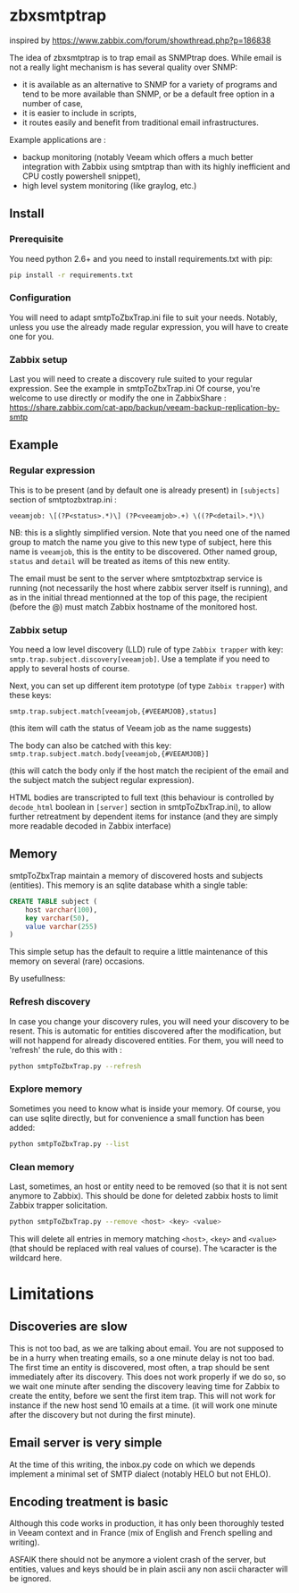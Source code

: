 # zbxsmtptrap

inspired by https://www.zabbix.com/forum/showthread.php?p=186838

The idea of zbxsmtptrap is to trap email as SNMPtrap does. While email is not a really light mechanism is has several quality over SNMP:
 - it is available as an alternative to SNMP for a variety of programs and tend to be more available than SNMP, or be a default free option in a number of case,
 - it is easier to include in scripts,
 - it routes easily and benefit from traditional email infrastructures.

 Example applications are :
  - backup monitoring (notably Veeam which offers a much better integration with Zabbix using smtptrap than with its highly inefficient and CPU costly powershell snippet),
  - high level system monitoring (like graylog, etc.)

## Install

### Prerequisite

  You need python 2.6+ and you need to install requirements.txt with pip:
  ```bash
  pip install -r requirements.txt
  ```

### Configuration

  You will need to adapt smtpToZbxTrap.ini file to suit your needs. Notably, unless you use the already made regular expression, you will have to create one for you.

### Zabbix setup

  Last you will need to create a discovery rule suited to your regular expression. See the example in smtpToZbxTrap.ini
  Of course, you're welcome to use directly or modify the one in ZabbixShare : 
  https://share.zabbix.com/cat-app/backup/veeam-backup-replication-by-smtp


## Example

### Regular expression

This is to be present (and by default one is already present) in `[subjects]` section of smtptozbxtrap.ini :

```
veeamjob: \[(?P<status>.*)\] (?P<veeamjob>.+) \((?P<detail>.*)\)
```
NB: this is a slightly simplified version. Note that you need one of the named group to match the name you give to this new type of subject, here this name is `veeamjob`, this is the entity to be discovered. Other named group, `status` and `detail` will be treated as items of this new entity.

The email must be sent to the server where smtptozbxtrap service is running (not necessarily the host where zabbix server itself is running), and as in the initial thread mentionned at the top of this page, the recipient (before the @) must match Zabbix hostname of the monitored host.

### Zabbix setup

You need a low level discovery (LLD) rule of type `Zabbix trapper` with key: `smtp.trap.subject.discovery[veeamjob]`. Use a template if you need to apply to several hosts of course.

Next, you can set up different item prototype (of type `Zabbix trapper`) with these keys:

`smtp.trap.subject.match[veeamjob,{#VEEAMJOB},status]`

(this item will cath the status of Veeam job as the name suggests)

The body can also be catched with this key:
`smtp.trap.subject.match.body[veeamjob,{#VEEAMJOB}]`

(this will catch the body only if the host match the recipient of the email and the subject match the subject regular expression).

HTML bodies are transcripted to full text (this behaviour is controlled by `decode_html` boolean in `[server]` section in smtpToZbxTrap.ini), to allow further retreatment by dependent items for instance (and they are simply more readable decoded in Zabbix interface)


## Memory

smtpToZbxTrap maintain a memory of discovered hosts and subjects (entities). This memory is an sqlite database whith a single table:

```SQL
CREATE TABLE subject (
    host varchar(100), 
    key varchar(50), 
    value varchar(255)
)
```
This simple setup has the default to require a little maintenance of this memory on several (rare) occasions.

By usefullness:

### Refresh discovery

In case you change your discovery rules, you will need your discovery to be resent. This is automatic for entities discovered after the modification, but will not happend for already discovered entities. For them, you will need to 'refresh' the rule, do this with :

```bash
python smtpToZbxTrap.py --refresh
```

### Explore memory

Sometimes you need to know what is inside your memory. Of course, you can use sqlite directly, but for convenience a small function has been added:

```bash
python smtpToZbxTrap.py --list
```

### Clean memory

Last, sometimes, an host or entity need to be removed (so that it is not sent anymore to Zabbix). This should be done for deleted zabbix hosts to limit Zabbix trapper solicitation.

```bash
python smtpToZbxTrap.py --remove <host> <key> <value>
```

This will delete all entries in memory matching `<host>`, `<key>` and `<value>`(that should be replaced with real values of course). The `%`caracter is the wildcard here.


# Limitations

## Discoveries are slow
This is not too bad, as we are talking about email. You are not supposed to be in a hurry when treating emails, so a one minute delay is not too bad. The first time an entity is discovered, most often, a trap should be sent immediately after its discovery. This does not work properly if we do so, so we wait one minute after sending the discovery leaving time for Zabbix to create the entity, before we sent the first item trap. This will not work for instance if the new host send 10 emails at a time. (it will work one minute after the discovery but not during the first minute).

## Email server is very simple
At the time of this writing, the inbox.py code on which we depends implement a minimal set of SMTP dialect (notably HELO but not EHLO).

## Encoding treatment is basic
Although this code works in production, it has only been thoroughly tested in Veeam context and in France (mix of English and French spelling and writing).  

ASFAIK there should not be anymore a violent crash of the server, but entities, values and keys should be in plain ascii any non ascii character will be ignored.

